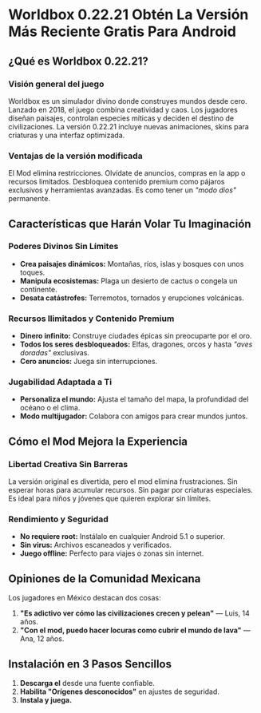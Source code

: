 # Worldbox 0.22.21 Obtén La Versión Más Reciente Gratis Para Android

## ¿Qué es Worldbox 0.22.21?

### Visión general del juego  
Worldbox es un simulador divino donde construyes mundos desde cero. Lanzado en 2018, el juego combina creatividad y caos. Los jugadores diseñan paisajes, controlan especies míticas y deciden el destino de civilizaciones. La versión 0.22.21 incluye nuevas animaciones, skins para criaturas y una interfaz optimizada.  

### Ventajas de la versión modificada  
El Mod elimina restricciones. Olvídate de anuncios, compras en la app o recursos limitados. Desbloquea contenido premium como pájaros exclusivos y herramientas avanzadas. Es como tener un *"modo dios"* permanente.  

## Características que Harán Volar Tu Imaginación  

### Poderes Divinos Sin Límites  
- **Crea paisajes dinámicos:** Montañas, ríos, islas y bosques con unos toques.  
- **Manipula ecosistemas:** Plaga un desierto de cactus o congela un continente.  
- **Desata catástrofes:** Terremotos, tornados y erupciones volcánicas.  

### Recursos Ilimitados y Contenido Premium  
- **Dinero infinito:** Construye ciudades épicas sin preocuparte por el oro.  
- **Todos los seres desbloqueados:** Elfas, dragones, orcos y hasta *"aves doradas"* exclusivas.  
- **Cero anuncios:** Juega sin interrupciones.  

### Jugabilidad Adaptada a Ti  
- **Personaliza el mundo:** Ajusta el tamaño del mapa, la profundidad del océano o el clima.  
- **Modo multijugador:** Colabora con amigos para crear mundos juntos.  

## Cómo el Mod Mejora la Experiencia  

### Libertad Creativa Sin Barreras  
La versión original es divertida, pero el mod elimina frustraciones. Sin esperar horas para acumular recursos. Sin pagar por criaturas especiales. Es ideal para niños y jóvenes que quieren explorar sin límites.  

### Rendimiento y Seguridad  
- **No requiere root:** Instálalo en cualquier Android 5.1 o superior.  
- **Sin virus:** Archivos escaneados y verificados.  
- **Juego offline:** Perfecto para viajes o zonas sin internet.  

## Opiniones de la Comunidad Mexicana  
Los jugadores en México destacan dos cosas:  
1. **"Es adictivo ver cómo las civilizaciones crecen y pelean"** — Luis, 14 años.  
2. **"Con el mod, puedo hacer locuras como cubrir el mundo de lava"** — Ana, 12 años.  

## Instalación en 3 Pasos Sencillos  
1. **Descarga el** desde una fuente confiable.  
2. **Habilita "Orígenes desconocidos"** en ajustes de seguridad.  
3. **Instala y juega.** 
